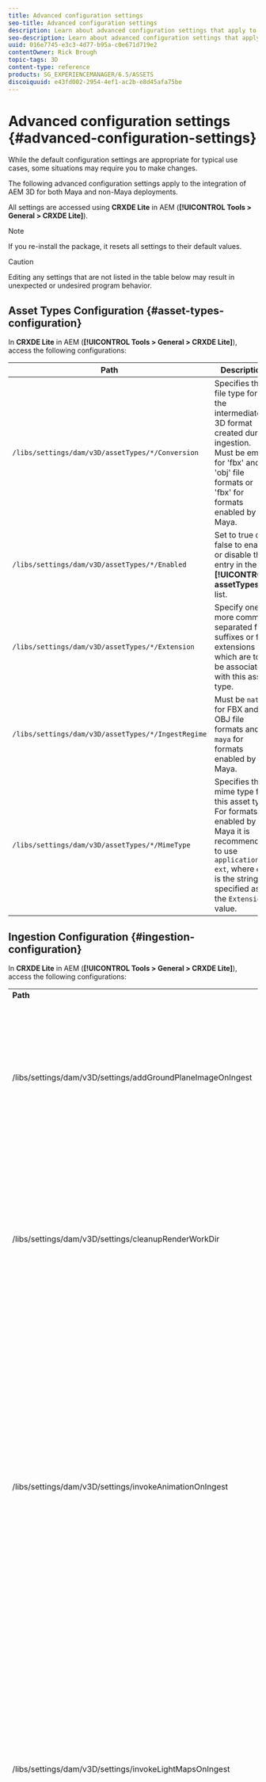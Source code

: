 ```yaml
---
title: Advanced configuration settings
seo-title: Advanced configuration settings
description: Learn about advanced configuration settings that apply to the integration of AEM 3D for both Maya and non-Maya deployments.
seo-description: Learn about advanced configuration settings that apply to the integration of AEM 3D for both Maya and non-Maya deployments.
uuid: 016e7745-e3c3-4d77-b95a-c0e671d719e2
contentOwner: Rick Brough
topic-tags: 3D
content-type: reference
products: SG_EXPERIENCEMANAGER/6.5/ASSETS
discoiquuid: e43fd002-2954-4ef1-ac2b-e8d45afa75be
---
```


# Advanced configuration settings {#advanced-configuration-settings}

While the default configuration settings are appropriate for typical use cases, some situations may require you to make changes.

The following advanced configuration settings apply to the integration of AEM 3D for both Maya and non-Maya deployments.

All settings are accessed using **CRXDE Lite** in AEM (**[!UICONTROL Tools > General > CRXDE Lite]**).

>[!NOTE]
>
>If you re-install the package, it resets all settings to their default values.

>[!CAUTION]
>
>Editing any settings that are not listed in the table below may result in unexpected or undesired program behavior.

## Asset Types Configuration {#asset-types-configuration}

In **CRXDE Lite** in AEM (**[!UICONTROL Tools > General > CRXDE Lite]**), access the following configurations:

| Path |Description |
|---|---|
| `/libs/settings/dam/v3D/assetTypes/*/Conversion` |Specifies the file type for the intermediate 3D format created during ingestion. Must be empty for 'fbx' and 'obj' file formats or 'fbx' for formats enabled by Maya. |
| `/libs/settings/dam/v3D/assetTypes/*/Enabled` |Set to true or false to enable or disable this entry in the **[!UICONTROL assetTypes]** list. |
| `/libs/settings/dam/v3D/assetTypes/*/Extension` |Specify one or more comma-separated file suffixes or file extensions which are to be associated with this asset type. |
| `/libs/settings/dam/v3D/assetTypes/*/IngestRegime` |Must be `native` for FBX and OBJ file formats and  `maya` for formats enabled by Maya. |
| `/libs/settings/dam/v3D/assetTypes/*/MimeType` |Specifies the mime type for this asset type. For formats enabled by Maya it is recommended to use `application/x-ext`, where `ext` is the string specified as the `Extension` value. |

## Ingestion Configuration {#ingestion-configuration}

In **CRXDE Lite** in AEM (**[!UICONTROL Tools > General > CRXDE Lite]**), access the following configurations:

<table>
 <tbody>
  <tr>
   <td><strong>Path</strong></td>
   <td><strong>Description</strong></td>
  </tr>
  <tr>
   <td>/libs/settings/dam/v3D/settings/addGroundPlaneImageOnIngest</td>
   <td>Enables generation of an ambient occlusion drop shadow when viewing or rendering with an IBL stage. Applies to Preview and Rendering with RapidRefine</td>
  </tr>
  <tr>
   <td><p>/libs/settings/dam/v3D/settings/cleanupRenderWorkDir</p> </td>
   <td>Set to <strong>false</strong> to keep temporary files in the MayaWork folder after conversion and rendering. May be useful when debugging issues with Maya conversion and rendering.</td>
  </tr>
  <tr>
   <td>/libs/settings/dam/v3D/settings/invokeAnimationOnIngest</td>
   <td><p>When enabled, ImageMagick is installed on the server and magickPath is configured. Rapid Refine is used to create a simple animation for 3D objects that are used as a thumbnail in Card View and other views.</p> <p>Creating animations consumes significant CPU resources during the ingestion process.</p> </td>
  </tr>
  <tr>
   <td>/libs/settings/dam/v3D/settings/invokeLightMapsOnIngest</td>
   <td>Enables the automatic creation of light maps on ingestion. Set to <strong>false</strong> to disable automatic light map creation; this can significantly reduce CPU consumption at the cost of reduced quality for preview and rendering with Rapid Refine. Does not affect rendering with Maya.</td>
  </tr>
  <tr>
   <td>/libs/settings/dam/v3D/settings/gPlaneZero</td>
   <td><p>When set to <strong>true</strong> (default), objects are moved vertically, if necessary, to ensure that all parts of the object are above the ground plane (y=0).</p> <p>When set to <strong>false</strong> (default), objects are not repositioned and may be partially hidden by a stage's ground plane. (Applies only to preview and rendering with Rapid Refine.) However, it does not affect rendering with Maya. When set to <strong>true</strong>, the vertical position of objects in Maya may be different than in preview or when rendering with Rapid Refine.</p> </td>
  </tr>
  <tr>
   <td>/libs/settings/dam/v3D/Paths/magickPath</td>
   <td>The path and name to the ImageMagick convert utility. An absolute path is required if animated thumbnails creation is enabled.</td>
  </tr>
  <tr>
   <td>/libs/settings/dam/v3D/settings/MaxCpuPercentage</td>
   <td><p>Specifies how many CPUs are used at most for ingestion processing of 3D assets.</p> <p>Higher values speed up ingestions but may cause AEM to become less-responsive overall. This setting is approximate. That is, accuracy increases with the number of available CPU cores.</p> </td>
  </tr>
 </tbody>
</table>

## Cloud Services configuration settings {#cloud-services-configuration-settings}

Values for the following settings are provided by your Adobe account manager, provisioning expert, or support representative.

| **Path** |**Description** |
|---|---|
| `/libs/settings/dam/v3D/services/aws/accountId` |The account id of the Adobe AWS account. |
| `/libs/settings/dam/v3D/services/aws/bucketName` |The name of the S3 transfer bucket; normally `aem3d`. |
| `/libs/settings/dam/v3D/services/aws/customerId` |The unique id assigned by Adobe to your organization. Used as AWS Cognito user ID. |
| `/libs/settings/dam/v3D/services/aws/encryptedPassword` |The password associated with this customerId. Used as AWS Cognito password. |
| `/libs/settings/dam/v3D/services/aws/region` |The AWS region where the cloud services are deployed. |
| `/libs/settings/dam/v3D/services/aws/userPoolId` |The applicable AWS Cognito user pool ID. |
| `/libs/settings/dam/v3D/services/dncr/clientId` |The AWS Cognito client id for the dncr conversion service. |

## Common processing settings {#common-processing-settings}

In **CRXDE Lite** in AEM (**[!UICONTROL Tools > General > CRXDE Lite]**), access the following configurations:

| **Path** |**Description** |
|---|---|
| `/libs/settings/dam/v3D/Paths/mayaWorkPath` |The name and location of the working folder for Maya conversion and rendering. The folder is created automatically if it does not exist. |
| `/libs/settings/dam/v3D/Paths/maxWorkPath` |Name and location of the working folder for 3ds Max conversion. The folder is created automatically if it does not exist. |
| `/libs/settings/dam/v3D/settings/debugNative` |Set to **[!UICONTROL true]** to enable creation of debug information during format conversion and rendering with the RapidRefine renderer. |

## Renderer Configuration {#renderer-configuration}

In **CRXDE Lite** in AEM (**[!UICONTROL Tools > General > CRXDE Lite]**), access the following configurations:

| **Path** |**Description** |
|---|---|
| `/libs/settings/dam/v3D/settings/dynamicIBL` |When set to **[!UICONTROL true]** and pre-generated light maps are not available (that is invokeLightMapsOnIngest=false), the Rapid Refine renderer creates light maps during rendering to improve render quality. This setting can substantially increase render time. Setting to **[!UICONTROL false]** minimizes CPU usage in such situations but may result in a lower render quality.  |
| `/libs/settings/dam/v3D/renderers/*/Enabled` |Set to **[!UICONTROL true]** or **[!UICONTROL false]** to enable or disable a renderer, respectively. |
| `/libs/settings/dam/v3D/renderers/*/Display` |Lets you change the string that is displayed for an enabled renderer in the Renderer selector in the Render panel. |
| `/libs/settings/dam/v3D/renderers/*/MaxCpuPercentage` |Specifies how many CPUs are used at most for rendering 3D scenes. Higher values speed up rendering but may cause AEM to become less-responsive overall. This setting is approximate. That is, accuracy increases with the number of available CPU cores. |

## 3D Asset preview settings {#d-asset-preview-settings}

In **CRXDE Lite** in AEM (**[!UICONTROL Tools > General > CRXDE Lite]**), access the following configurations:

| Path |Description |
|---|---|
| `/libs/settings/dam/v3D/WebGLSites/autoSpin` |Set to **[!UICONTROL true]** or **[!UICONTROL false]** to enable or disable auto-spin (automatic camera orbit) on page load. |
| `/libs/settings/dam/v3D/WebGLSites/autoSpinAfterReset` |Set to **[!UICONTROL true]** to restart auto-spin after **[!UICONTROL Reset]** is pressed. Ignored when auto-spin is disabled. |
| `/libs/settings/dam/v3D/WebGLSites/autoSpinSpeed` |Specifies the speed (revolutions per minute) and direction of auto-spin, with negative values for right-to-left and positive values for left-to-right rotation. |
| `/libs/settings/dam/v3D/WebGL/continueRotate` |Set to **[!UICONTROL false]** to disable continuation with gradual fadeout of viewer responses to touch and mouse gestures. |
| `/libs/settings/dam/v3D/WebGL/curtainColor` |Specifies the color of the load curtain that can optionally cover the viewport of the 3D asset preview during load and initialization. R,G,B value, with each color component in the range 0 to 255. |
| `/libs/settings/dam/v3D/WebGL/fadeCurtains` |When set to **[!UICONTROL true]**, the load curtain will gradually fade out during the latter parts of viewer initialization. When set to **[!UICONTROL false]**, the curtain remains opaque until loading and initialization has completed. |
| `/libs/settings/dam/v3D/WebGL/showCurtains` |Set to **[!UICONTROL true]** or **[!UICONTROL false]** to enable or disable the load curtain for 3D asset preview. |
| `/libs/settings/dam/v3D/WebGL/spinHeight` |When auto-spin is enabled and active, the vertical position of the camera is automatically adjusted relative to the height of the 3D object. When set to 0.5, the camera will positioned vertically at 1/2 the height of the object, which results in the horizon to be centered vertically in the viewport. Larger values result in the camera looking down onto the object and raising the height of the rendered horizon, smaller values result in the camera looking up at the object and lowering the horizon. |

## 3D Sites component settings {#d-sites-component-settings}

In **CRXDE Lite** in AEM (**[!UICONTROL Tools > General > CRXDE Lite]**), access the following configurations:

| Path |Description |
|---|---|
| `/libs/settings/dam/v3D/WebGLSites/autoSpinAfterReset` |Set to **[!UICONTROL true]** to reactivate auto-spin (automatic camera orbit) after home is pressed. Ignored when auto-spin is disabled. |
| `/libs/settings/dam/v3D/WebGLSites/continueRotate` |Set to **[!UICONTROL false]** to disable continuation with gradual fadeout of viewer responses to touch and mouse gestures. |
| `/libs/settings/dam/v3D/WebGLSites/curtainColor` |Specifies the color of the load curtain that can optionally cover the viewport of the 3D Sites component during load. R,G,B value, with each color component in the range 0 to 255. |
| `/libs/settings/dam/v3D/WebGLSites/fadeCurtains` |When set to **[!UICONTROL true]**, the load curtain will gradually fade out during the latter parts of loading and initialization. When set to **[!UICONTROL false]**, the curtain remains opaque until loading and initialization has completed. |
| `/libs/settings/dam/v3D/WebGLSites/showCurtains` |Set to **[!UICONTROL true]** or **[!UICONTROL false]** to enable or disable the load curtain for the 3D Sites component. |
| `/libs/settings/dam/v3D/WebGLSites/spinHeight` |When auto-spin is enabled and active, the vertical position of the camera is automatically adjusted relative to the height of the 3D object. When set to 0.5, the camera will positioned vertically at 1/2 the height of the object, which results in the horizon to be centered vertically in the viewport. Larger values result in the camera looking down onto the object and raising the height of the rendered horizon, smaller values result in the camera looking up at the object and lowering the horizon. |

